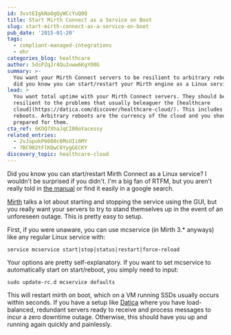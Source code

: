 ```yaml
---
id: 3vvtEIgkNaOgQyWCcYuQ0Q
title: Start Mirth Connect as a Service on Boot
slug: start-mirth-connect-as-a-service-on-boot
pub_date: '2015-01-20'
tags:
  - compliant-managed-integrations
  - ehr
categories_blog: healthcare
author: 5dsPZqJr4Qu2uww6KgYO0G
summary: >-
  You want your Mirth Connect servers to be resilient to arbitrary reboots, but
  did you know you can start/restart your Mirth engine as a Linux service?
lead: >
  You want total uptime with your Mirth Connect servers. They should be
  resilient to the problems that usually beleaguer the [healthcare
  cloud](https://datica.com/discover/healthcare-cloud/). This includes arbitrary
  reboots. Arbitrary reboots are the currency of the cloud and you should be
  prepared for them.
cta_ref: 6KOQ7XhaJqCI00oYacessy
related_entries:
  - 2vJopokP6008c6MsUIi6MY
  - 7BC902tFlKQwC6YygGECKY
discovery_topic: healthcare-cloud
---
```

Did you know you can start/restart Mirth Connect as a Linux service? I wouldn't be surprised if you didn't. I'm a big fan of RTFM, but you aren't really told in [the manual](http://info.mirth.com/rs/mirthnextgen/images/MConn_v3_0_1_UserGuide.pdf) or find it easily in a google search.

[Mirth](https://datica.com/blog/mirth-connect-and-vulnerability-scanning/) talks a lot about starting and stopping the service using the GUI, but you really want your servers to try to stand themselves up in the event of an unforeseen outage. This is pretty easy to setup.

First, if you were unaware, you can use mcservice (in Mirth 3.* anyways) like any regular Linux service with:

`service mcservice start|stop|status|restart|force-reload`

Your options are pretty self-explanatory. If you want to set mcservice to automatically start on start/reboot, you simply need to input:

`sudo update-rc.d mcservice defaults`

This will restart mirth on boot, which on a VM running SSDs usually occurs within seconds. If you have a setup like [Datica](https://datica.com/compliant-cloud/) where you have load-balanced, redundant servers ready to receive and process messages to incur a zero downtime outage. Otherwise, this should have you up and running again quickly and painlessly.


  